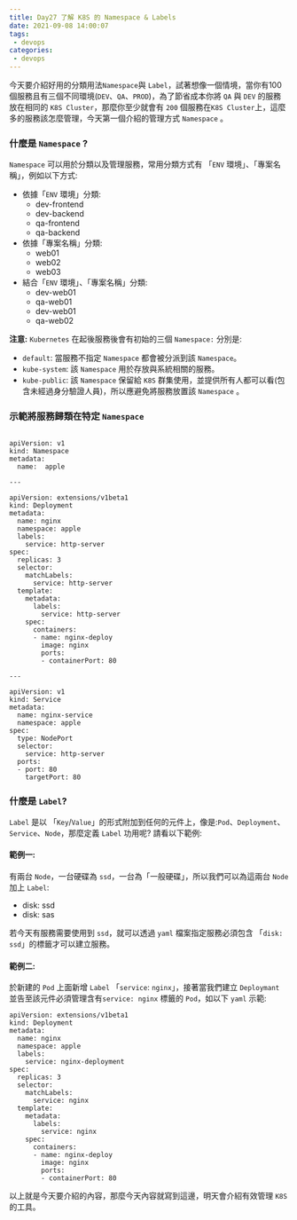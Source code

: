 ```yaml
---
title: Day27 了解 K8S 的 Namespace & Labels
date: 2021-09-08 14:00:07
tags:
 - devops
categories:
 - devops
---
```


今天要介紹好用的分類用法`Namespace`與 `Label`，試著想像一個情境，當你有100個服務且有三個不同環境(`DEV`、`QA`、`PROD`)，為了節省成本你將 `QA` 與 `DEV` 的服務放在相同的 `K8S Cluster`，那麼你至少就會有 `200` 個服務在`K8S Cluster`上，這麼多的服務該怎麼管理，今天第一個介紹的管理方式 `Namespace` 。

### 什麼是 `Namespace` ?

`Namespace` 可以用於分類以及管理服務，常用分類方式有 「`ENV` 環境」、「專案名稱」，例如以下方式:

-   依據「`ENV` 環境」分類:
    -   dev-frontend
    -   dev-backend
    -   qa-frontend
    -   qa-backend
-   依據「專案名稱」分類:
    -   web01
    -   web02
    -   web03
-   結合「`ENV` 環境」、「專案名稱」分類:
    -   dev-web01
    -   qa-web01
    -   dev-web01
    -   qa-web02

**注意:** `Kubernetes` 在起後服務後會有初始的三個 `Namespace:` 分別是:

-   `default`: 當服務不指定 `Namespace` 都會被分派到該 `Namespace`。
-   `kube-system`: 該 `Namespace` 用於存放與系統相關的服務。
-   `kube-public`: 該 `Namespace` 保留給 `K8S` 群集使用，並提供所有人都可以看(包含未經過身分驗證人員)，所以應避免將服務放置該 `Namespace` 。

### 示範將服務歸類在特定 `Namespace`

```

apiVersion: v1
kind: Namespace
metadata:
  name:  apple

---

apiVersion: extensions/v1beta1 
kind: Deployment               
metadata:                      
  name: nginx                  
  namespace: apple             
  labels:
    service: http-server       
spec:
  replicas: 3                  
  selector:                    
    matchLabels:               
      service: http-server
  template:
    metadata:                  
      labels:
        service: http-server
    spec:
      containers:              
      - name: nginx-deploy     
        image: nginx           
        ports:                 
        - containerPort: 80

---

apiVersion: v1                 
kind: Service                  
metadata:                      
  name: nginx-service          
  namespace: apple             
spec:
  type: NodePort               
  selector:
    service: http-server       
  ports:
  - port: 80                   
    targetPort: 80             
```

### 什麼是 `Label`?

`Label` 是以 「`Key`/`Value`」的形式附加到任何的元件上，像是:`Pod`、`Deployment`、`Service`、`Node`，那麼定義 `Label` 功用呢? 請看以下範例:

#### 範例一:

有兩台 `Node`，一台硬碟為 `ssd`，一台為「一般硬碟」，所以我們可以為這兩台 `Node` 加上 `Label`:

-   disk: ssd
-   disk: sas

若今天有服務需要使用到 `ssd`，就可以透過 `yaml` 檔案指定服務必須包含 「`disk: ssd`」的標籤才可以建立服務。

#### 範例二:

於新建的 `Pod` 上面新增 `Label` 「`service`: `nginx`」，接著當我們建立 `Deploymant` 並告至該元件必須管理含有`service: nginx` 標籤的 `Pod`，如以下 `yaml` 示範:

```
apiVersion: extensions/v1beta1 
kind: Deployment               
metadata:                      
  name: nginx                  
  namespace: apple             
  labels:
    service: nginx-deployment  
spec:
  replicas: 3                  
  selector:                    
    matchLabels:               
      service: nginx
  template:
    metadata:                  
      labels:
        service: nginx
    spec:
      containers:              
      - name: nginx-deploy     
        image: nginx           
        ports:                 
        - containerPort: 80
```

以上就是今天要介紹的內容，那麼今天內容就寫到這邊，明天會介紹有效管理 `K8S` 的工具。
